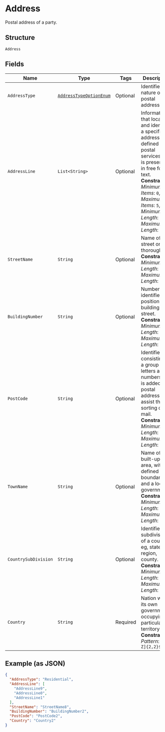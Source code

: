 
# Address

Postal address of a party.

## Structure

`Address`

## Fields

| Name | Type | Tags | Description | Getter | Setter |
|  --- | --- | --- | --- | --- | --- |
| `AddressType` | [`AddressTypeOptionEnum`](../../doc/models/address-type-option-enum.md) | Optional | Identifies the nature of the postal address. | AddressTypeOptionEnum getAddressType() | setAddressType(AddressTypeOptionEnum addressType) |
| `AddressLine` | `List<String>` | Optional | Information that locates and identifies a specific address, as defined by postal services, that is presented in free format text.<br>**Constraints**: *Minimum Items*: `0`, *Maximum Items*: `5`, *Minimum Length*: `1`, *Maximum Length*: `70` | List<String> getAddressLine() | setAddressLine(List<String> addressLine) |
| `StreetName` | `String` | Optional | Name of a street or thoroughfare.<br>**Constraints**: *Minimum Length*: `1`, *Maximum Length*: `70` | String getStreetName() | setStreetName(String streetName) |
| `BuildingNumber` | `String` | Optional | Number that identifies the position of a building on a street.<br>**Constraints**: *Minimum Length*: `1`, *Maximum Length*: `16` | String getBuildingNumber() | setBuildingNumber(String buildingNumber) |
| `PostCode` | `String` | Optional | Identifier consisting of a group of letters and/or numbers that is added to a postal address to assist the sorting of mail.<br>**Constraints**: *Minimum Length*: `1`, *Maximum Length*: `16` | String getPostCode() | setPostCode(String postCode) |
| `TownName` | `String` | Optional | Name of a built-up area, with defined boundaries, and a local government.<br>**Constraints**: *Minimum Length*: `1`, *Maximum Length*: `35` | String getTownName() | setTownName(String townName) |
| `CountrySubDivision` | `String` | Optional | Identifies a subdivision of a country eg, state, region, county.<br>**Constraints**: *Minimum Length*: `1`, *Maximum Length*: `35` | String getCountrySubDivision() | setCountrySubDivision(String countrySubDivision) |
| `Country` | `String` | Required | Nation with its own government, occupying a particular territory.<br>**Constraints**: *Pattern*: `^[A-Z]{2,2}$` | String getCountry() | setCountry(String country) |

## Example (as JSON)

```json
{
  "AddressType": "Residential",
  "AddressLine": [
    "AddressLine9",
    "AddressLine0",
    "AddressLine1"
  ],
  "StreetName": "StreetName8",
  "BuildingNumber": "BuildingNumber2",
  "PostCode": "PostCode2",
  "Country": "Country2"
}
```


